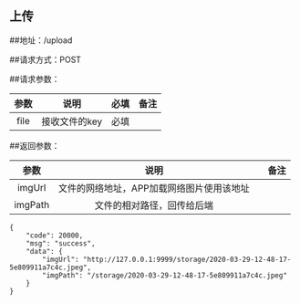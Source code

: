 ## 上传

##地址：/upload

##请求方式：POST

##请求参数：

|参数|说明|必填|备注|
|:---:|:---:|:---:|:---:|
|file|接收文件的key|必填||

##返回参数：

|参数|说明||备注|
|:---:|:---:|:---:|:---:|
|imgUrl|文件的网络地址，APP加载网络图片使用该地址||
|imgPath|文件的相对路径，回传给后端||
```
{
    "code": 20000,
    "msg": "success",
    "data": {
        "imgUrl": "http://127.0.0.1:9999/storage/2020-03-29-12-48-17-5e809911a7c4c.jpeg",
        "imgPath": "/storage/2020-03-29-12-48-17-5e809911a7c4c.jpeg"
    }
}
```
